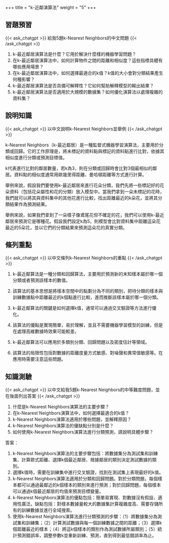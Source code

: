 +++
title = "k-近鄰演算法"
weight = "5"
+++
## 習題預習
{{< ask_chatgpt >}}
給我5題k-Nearest Neighbors的中文問題
{{< /ask_chatgpt >}}

1. k-最近鄰居演算法是什麼？它用於解決什麼樣的機器學習問題？
2. 在k-最近鄰居演算法中，如何計算物件之間的距離和相似度？這些指標具體有哪些應用場景？
3. 在k-最近鄰居演算法中，如何選擇最適合的k值？k值的大小會對分類結果產生何種影響？
4. k-最近鄰居演算法是否具備可解釋性？它如何幫助解釋模型的輸出結果？
5. k-最近鄰居演算法是否適用於大規模的數據集？如何優化演算法以處理複雜的資料集？   

## 說明知識
{{< ask_chatgpt >}}
以中文說明k-Nearest Neighbors並舉例
{{< /ask_chatgpt >}}

k-Nearest Neighbors（k-最近鄰居）是一種監督式機器學習演算法，主要用於分類或回歸。它的工作原理是，將未標記的資料點與標記的資料點進行比對，依據其相似度進行分類或預測目標值。

k代表進行比對的鄰居數量，若k為3，則在分類或回歸時會比對3個最相似的鄰居。資料點的相似度通常用歐幾里得距離、曼哈頓距離等方式進行計算。

舉例來說，假設我們要使用k-最近鄰居來進行花朵分類，我們先將一些標記好的花朵資料（包括花朵屬性和花的分類）放入模型中。當我們拿到一朵未標記的花時，我們就可以將其與資料集中的其他花進行比較，找出距離最近的k朵花，並將其分類結果作為預測結果。

舉例來說，如果我們拿到了一朵樣子像鳶尾花但不確定的花，我們可以使用k-最近鄰居來預測它是哪種花。假設我們設定k為5，則模型會比對資料集中距離這朵花最近的5朵花，並以它們的分類結果來預測這朵花的真實分類。   

## 條列重點
{{< ask_chatgpt >}}
以中文條列k-Nearest Neighbors的重點
{{< /ask_chatgpt >}}

1. k-最近鄰算法是一種分類和回歸算法，主要用於預測新的未知樣本屬於哪一個分類或者預測該樣本的數值。

2. 該算法的基本思想是將樣本空間中的點劃分為不同的類別，把待分類的樣本與訓練數據點中距離最近的k個點進行比較，進而推斷該樣本屬於哪一個分類。

3. k-最近鄰算法的關鍵是如何選擇k值，通常可以通過交叉驗證等方法進行優化。

4. 該算法的優點是實現簡單，易於理解，並且不需要機器學習模型的訓練，但是在處理高維數據時效果可能較差。

5. k-最近鄰算法可以應用於多類別分類、回歸問題以及密度估計等領域。

6. 該算法的局限性包括對數據的距離度量方式敏感、對噪聲和異常值敏感等。在應用時需要注意這些問題。   

## 知識測驗
{{< ask_chatgpt >}}
以中文給我5題k-Nearest Neighbors的中等難度問題，並在後面列出答案
{{< /ask_chatgpt >}}

1. 什麼是k-Nearest Neighbors演算法的主要步驟？
2. 在k-Nearest Neighbors演算法中，如何選擇最適合的k值？
3. k-Nearest Neighbors演算法適用於哪些問題，並解釋原因？
4. k-Nearest Neighbors演算法的優缺點分別是什麼？
5. 如何使用k-Nearest Neighbors演算法進行分類預測，請說明具體步驟？

答案：
1. k-Nearest Neighbors演算法的主要步驟包括：將數據集分為測試集和訓練集、計算歐式距離、選擇k個最近鄰居、根據鄰居的類別決定測試數據的類別。
2. 選擇k值時，需要在訓練集中進行交叉驗證，找到在測試集上表現最好的k值。
3. k-Nearest Neighbors演算法適用於分類和回歸問題。對於分類問題，每個樣本都可以通過最鄰近的k個樣本的類別來進行預測；對於回歸問題，每個樣本可以通過k個最近鄰居的均值來預測目標變量。
4. k-Nearest Neighbors演算法的優點包括：簡單易實現、對數據沒有假設、適用性廣泛。缺點包括：對樣本數據量較大的數據集計算複雜度高、需要存儲所有的訓練數據並進行全域搜索。
5. 使用k-Nearest Neighbors演算法進行分類預測的步驟：（1）將數據集分為測試集和訓練集；（2）計算測試數據與每一個訓練數據之間的距離；（3）選擇k個距離最近的樣本；（4）將這k個樣本的類別作為測試數據所屬類別；（5）統計預測錯誤率，調整參數k並重新訓練、預測，直到得到最低錯誤率為止。   

